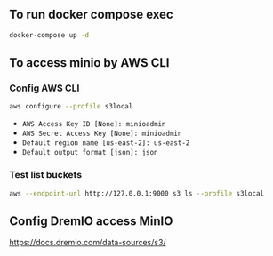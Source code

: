 ## To run docker compose exec
```bash
docker-compose up -d
```

## To access minio by AWS CLI

### Config AWS CLI

```bash
aws configure --profile s3local
```

* ``AWS Access Key ID [None]: minioadmin``
* ``AWS Secret Access Key [None]: minioadmin``
* ``Default region name [us-east-2]: us-east-2``
* ``Default output format [json]: json``
### Test list buckets
```bash
aws --endpoint-url http://127.0.0.1:9000 s3 ls --profile s3local
```

## Config DremIO access MinIO
https://docs.dremio.com/data-sources/s3/
